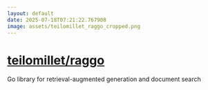 ```yaml
---
layout: default
date: 2025-07-18T07:21:22.767908
image: assets/teilomillet_raggo_cropped.png
---
```


# [teilomillet/raggo](https://github.com/teilomillet/raggo)

Go library for retrieval-augmented generation and document search
